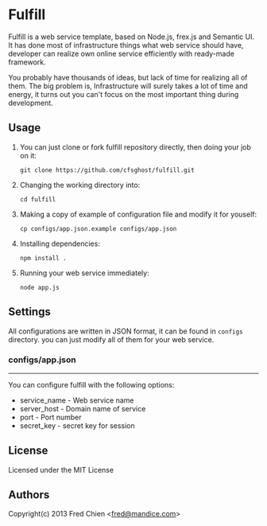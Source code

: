 Fulfill
=======

Fulfill is a web service template, based on Node.js, frex.js and Semantic UI. It has done most of infrastructure things what web service should have, developer can realize own online service efficiently with ready-made framework.

You probably have thousands of ideas, but lack of time for realizing all of them. The big problem is, Infrastructure will surely takes a lot of time and energy, it turns out you can't focus on the most important thing during development.


Usage
-

1. You can just clone or fork fulfill repository directly, then doing your job on it:

    ```
    git clone https://github.com/cfsghost/fulfill.git
    ```

2. Changing the working directory into:

    ```
    cd fulfill
    ```

3. Making a copy of example of configuration file and modify it for youself:
    
    ```
    cp configs/app.json.example configs/app.json
    ```

4. Installing dependencies:
    
    ```
    npm install .
    ```

5. Running your web service immediately:

    ```
    node app.js
    ```

Settings
-

All configurations are written in JSON format, it can be found in `configs` directory. you can just modify all of them for your web service.

### configs/app.json
---

You can configure fulfill with the following options:

* service_name - Web service name
* server_host - Domain name of service
* port - Port number
* secret_key - secret key for session


License
-
Licensed under the MIT License

Authors
-
Copyright(c) 2013 Fred Chien <<fred@mandice.com>>

